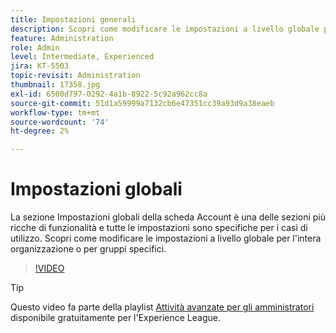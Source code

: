 ```yaml
---
title: Impostazioni generali
description: Scopri come modificare le impostazioni a livello globale per l’intera organizzazione o per gruppi specifici
feature: Administration
role: Admin
level: Intermediate, Experienced
jira: KT-5503
topic-revisit: Administration
thumbnail: 17358.jpg
exl-id: 6500d797-0292-4a1b-8922-5c92a962cc8a
source-git-commit: 51d1a59999a7132cb6e47351cc39a93d9a38eaeb
workflow-type: tm+mt
source-wordcount: '74'
ht-degree: 2%

---
```


# Impostazioni globali

La sezione Impostazioni globali della scheda Account è una delle sezioni più ricche di funzionalità e tutte le impostazioni sono specifiche per i casi di utilizzo. Scopri come modificare le impostazioni a livello globale per l&#39;intera organizzazione o per gruppi specifici.

>[!VIDEO](https://video.tv.adobe.com/v/3412507?quality=12&learn=on&hidetitle=true)

>[!TIP]
>
>Questo video fa parte della playlist [Attività avanzate per gli amministratori](https://experienceleague.adobe.com/it/playlists/acrobat-sign-perform-advanced-tasks-administrators) disponibile gratuitamente per l&#39;Experience League.
